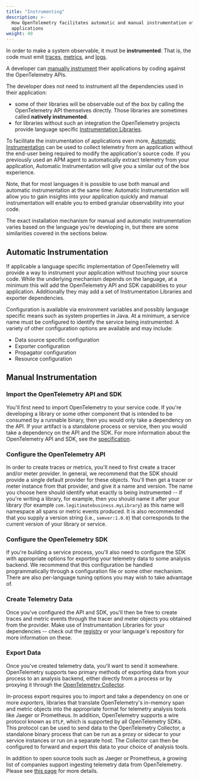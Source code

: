 ```yaml
---
title: "Instrumenting"
description: >-
  How OpenTelemetry facilitates automatic and manual instrumentation of
  applications
weight: 40
---
```


In order to make a system observable, it must be **instrumented**: That is, the
code must emit
[traces](/docs/concepts/observability-primer/#distributed-traces),
[metrics](/docs/concepts/observability-primer/#reliability--metrics), and
[logs](/docs/concepts/observability-primer/#logs).

A developer can
[manually instrument](https://opentelemetry.io/docs/reference/specification/glossary/#manual-instrumentation)
their applications by coding against the OpenTelemetry APIs.

The developer does not need to instrument all the dependencies used in their
application:

- some of their libraries will be observable out of the box by calling the
  OpenTelemetry API themselves directly. Those libraries are sometimes called **natively instrumented**.
- for libraries without such an integration the OpenTelemetry projects provide
  language specific
  [Instrumentation Libraries](https://opentelemetry.io/docs/reference/specification/overview/#instrumentation-libraries).

To facilitate the instrumentation of applications even more,
[Automatic Instrumentation](https://opentelemetry.io/docs/reference/specification/glossary/#automatic-instrumentation)
can be used to collect telemetry from an application without the end-user being
required to modify the application's source code. If you previously used an APM
agent to automatically extract telemetry from your application, Automatic Instrumentation
will give you a similar out of the box experience.

Note, that for most languages it is possible to use both manual and automatic
instrumentation at the same time: Automatic Instrumentation will
allow you to gain insights into your application quickly and manual instrumentation
will enable you to embed granular observability into your code.

The exact installation mechanism for manual and automatic instrumentation varies based on the language
you’re developing in, but there are some similarities covered in the sections
below.

## Automatic Instrumentation

If applicable a language specific implementation of OpenTelemetry will provide
a way to instrument your application without touching your source code.
While the underlying mechanism depends on the language, at a minimum this will
add the OpenTelemetry API and SDK capabilities to your application. Additionally
they may add a set of Instrumentation Libraries and exporter dependencies.

Configuration is available via environment variables and possibly language
specific means such as system properties in Java. At a minimum, a service name
must be configured to identify the service being instrumented. A variety of
other configuration options are available and may include:

- Data source specific configuration
- Exporter configuration
- Propagator configuration
- Resource configuration

## Manual Instrumentation

### Import the OpenTelemetry API and SDK

You'll first need to import OpenTelemetry to your service code. If you're
developing a library or some other component that is intended to be consumed by
a runnable binary, then you would only take a dependency on the API. If your
artifact is a standalone process or service, then you would take a dependency on
the API and the SDK. For more information about the OpenTelemetry API and SDK,
see the [specification](/docs/reference/specification/).

### Configure the OpenTelemetry API

In order to create traces or metrics, you'll need to first create a tracer
and/or meter provider. In general, we recommend that the SDK should provide a
single default provider for these objects. You'll then get a tracer or meter
instance from that provider, and give it a name and version. The name you choose
here should identify what exactly is being instrumented -- if you're writing a
library, for example, then you should name it after your library (for example
`com.legitimatebusiness.myLibrary`) as this name
will namespace all spans or metric events produced. It is also recommended that
you supply a version string (i.e., `semver:1.0.0`) that corresponds to the
current version of your library or service.

### Configure the OpenTelemetry SDK

If you're building a service process, you'll also need to configure the SDK with
appropriate options for exporting your telemetry data to some analysis backend.
We recommend that this configuration be handled programmatically through a
configuration file or some other mechanism. There are also per-language tuning
options you may wish to take advantage of.

### Create Telemetry Data

Once you've configured the API and SDK, you'll then be free to create traces and
metric events through the tracer and meter objects you obtained from the
provider. Make use of Instrumentation Libraries for your dependencies -- check
out the [registry](/registry) or your language's repository for more information
on these.

### Export Data

Once you've created telemetry data, you'll want to send it somewhere.
OpenTelemetry supports two primary methods of exporting data from your process
to an analysis backend, either directly from a process or by proxying it through
the [OpenTelemetry Collector](/docs/collector).

In-process export requires you to import and take a dependency on one or more
_exporters_, libraries that translate OpenTelemetry's in-memory span and metric
objects into the appropriate format for telemetry analysis tools like Jaeger or
Prometheus. In addition, OpenTelemetry supports a wire protocol known as `OTLP`,
which is supported by all OpenTelemetry SDKs. This protocol can be used to send
data to the OpenTelemetry Collector, a standalone binary process that can be run
as a proxy or sidecar to your service instances or run on a separate host. The
Collector can then be configured to forward and export this data to your choice
of analysis tools.

In addition to open source tools such as Jaeger or Prometheus, a growing list of
companies support ingesting telemetry data from OpenTelemetry. Please see
[this page](/vendors) for more details.
